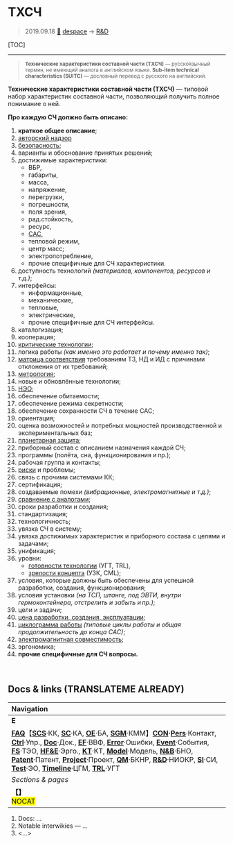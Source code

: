 # ТХСЧ
> 2019.09.18 [🚀](../index/index.md) [despace](index.md) → [R&D](rnd.md)

[TOC]

---

> <small>**Технические характеристики составной части (ТХСЧ)** — русскоязычный термин, не имеющий аналога в английском языке. **Sub-item technical characteristics (SUITC)** — дословный перевод с русского на английский.</small>

**Технические характеристики составной части (ТХСЧ)** — типовой набор характеристик составной части, позволяющий получить полное понимание о ней.

**Про каждую СЧ должно быть описано:**

   1. **краткое общее описание**;
   1. [авторский надзор](des_spv.md)
   1. [безопасность](qm.md);
   1. варианты и обоснование принятых решений;
   1. достижимые характеристики:
      - ВБР,
      - габариты,
      - масса,
      - напряжение,
      - перегрузки,
      - погрешности,
      - поля зрения,
      - рад.стойкость,
      - ресурс,
      - [САС](lifetime.md),
      - тепловой режим,
      - центр масс;
      - электропотребление,
      - прочие специфичные для СЧ характеристики.
   1. доступность технологий *(материалов, компонентов, ресурсов и т.д.)*;
   1. интерфейсы:
      - информационные,
      - механические,
      - тепловые,
      - электрические,
      - прочие специфичные для СЧ интерфейсы.
   1. каталогизация;
   1. кооперация;
   1. [критические технологии](kt.md);
   1. логика работы *(как именно это работает и почему именно так)*;
   1. [матрица соответствия](matrix_compl.md) требованиям ТЗ, НД и ИД с причинами отклонения от их требований;
   1. [метрология](metrology.md);
   1. новые и обновлённые технологии;
   1. [НЭО](test.md);
   1. обеспечение обитаемости;
   1. обеспечение режима секретности;
   1. обеспечение сохранности СЧ в течение САС;
   1. ориентация;
   1. оценка возможностей и потребных мощностей производственной и экспериментальных баз;
   1. [планетарная защита](ecology.md);
   1. приборный состав с описанием назначения каждой СЧ;
   1. программы (полёта, сна, функционирования и пр.);
   1. рабочая группа и контакты;
   1. [риски](qm.md) и проблемы;
   1. связь с прочими системами КК;
   1. сертификация;
   1. создаваемые помехи *(вибрационные, электромагнитные и т.д.)*;
   1. [сравнение с аналогами](project.md);
   1. сроки разработки и создания;
   1. стандартизация;
   1. технологичность;
   1. увязка СЧ в систему;
   1. увязка достижимых характеристик и приборного состава с целями и задачами;
   1. унификация;
   1. уровни:
      - [готовности технологии](trl.md) (УГТ, TRL),
      - [зрелости концепта](cml.md) (УЗК, CML);
   1. условия, которые должны быть обеспечены для успешной разработки, создания, функционирования;
   1. условия установки *(на ТСП, штанге, под ЭВТИ, внутри гермоконтейнера, отстрелить и забыть и пр.)*;
   1. цели и задачи;
   1. [цена разработки, создания, эксплуатации](fs.md);
   1. [циклограмма работы](obc.md) *(типовые циклы работы и общая продолжительность до конца САС)*;
   1. [электромагнитная совместимость](emc.md);
   1. эргономика;
   1. **прочие специфичные для СЧ вопросы.**



<p style="page-break-after:always"> </p>

## Docs & links (TRANSLATEME ALREADY)
|Navigation|
|:--|
|**E**|— [DOCS](doc.md)・ [R&D](rnd.md)・ [TOR](tor.md)・ [TRL](trl.md)+;<br>— **[SCS](scs.md), SC:** [Robotics](robotics.md)・ [Structures](structures.md)  ▮  **MSF:** ;|
|**[FAQ](faq.md)**【**[SCS](scs.md)**·КК, **[SC](sc.md)**·КА, **[OE](oe.md)**·БА, **[SGM](sgm.md)**·КММ】**[CON](contact.md)·[Pers](person.md)**·Контакт, **[Ctrl](control.md)**·Упр., **[Doc](doc.md)**·Док., **[EF](ef.md)**·ВВФ, **[Error](error.md)**·Ошибки, **[Event](event.md)**·События, **[FS](fs.md)**·ТЭО, **[HF&E](hfe.md)**·Эрго., **[KT](kt.md)**·КТ, **[Model](model.md)**·Модель, **[N&B](nnb.md)**·БНО, **[Patent](патент.md)**·Патент, **[Project](project.md)**·Проект, **[QM](qm.md)**·БКНР, **[R&D](rnd.md)**·НИОКР, **[SI](si.md)**·СИ, **[Test](test.md)**·ЭО, **[Timeline](timeline.md)**·ЦГМ, **[TRL](trl.md)**·УГТ|
|*Sections & pages*|
|**【[](.md)】**<br> <mark>NOCAT</mark>|

   1. Docs: …
   1. Notable interwikies — …
   1. <…>
